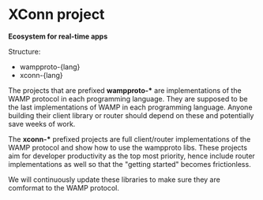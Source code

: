 # XConn project

**Ecosystem for real-time apps**

Structure:
 * wampproto-{lang}
 * xconn-{lang}

The projects that are prefixed **wampproto-\*** are implementations of the WAMP protocol in each programming language. They are supposed to be the last implementations of WAMP in each programming language. Anyone building their client library or router should depend on these and potentially save weeks of work.

The **xconn-\*** prefixed projects are full client/router implementations of the WAMP protocol and show how to use the wampproto libs. These projects aim for developer productivity as the top most priority, hence include router implementations as well so that the "getting started" becomes frictionless.

We will continuously update these libraries to make sure they are comformat to the WAMP protocol.
